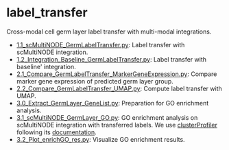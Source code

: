 # label_transfer

Cross-modal cell germ layer label transfer with multi-modal integrations. 

- [1.1_scMultiNODE_GermLabelTransfer.py](./1.1_scMultiNODE_GermLabelTransfer.py): Label transfer with scMultiNODE integration. 
- [1.2_Integration_Baseline_GermLabelTransfer.py](./1.2_Integration_Baseline_GermLabelTransfer.py): Label transfer with baseline' integration. 
- [2.1_Compare_GermLabelTransfer_MarkerGeneExpression.py](./2.1_Compare_GermLabelTransfer_MarkerGeneExpression.py): Compare marker gene expression of predicted germ layer group.
- [2.2_Compare_GermLabelTransfer_UMAP.py](./2.2_Compare_GermLabelTransfer_UMAP.py): Compute label transfer with UMAP.
- [3.0_Extract_GermLayer_GeneList.py](./3.0_Extract_GermLayer_GeneList.py): Preparation for GO enrichment analysis.
- [3.1_scMultiNODE_GermLayer_GO.py](./3.1_scMultiNODE_GermLayer_GO.py): GO enrichment analysis on scMultiNODE integration with transferred labels. We use [clusterProfiler](https://guangchuangyu.github.io/software/clusterProfiler/) following its [documentation](https://guangchuangyu.github.io/2016/11/showcategory-parameter-for-visualizing-comparecluster-output/).
- [3.2_Plot_enrichGO_res.py](./3.2_Plot_enrichGO_res.py): Visualize GO enrichment results.
